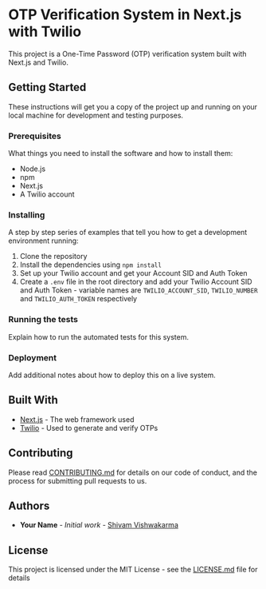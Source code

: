 # OTP Verification System in Next.js with Twilio

This project is a One-Time Password (OTP) verification system built with Next.js and Twilio.

## Getting Started

These instructions will get you a copy of the project up and running on your local machine for development and testing purposes.

### Prerequisites

What things you need to install the software and how to install them:

- Node.js
- npm
- Next.js
- A Twilio account

### Installing

A step by step series of examples that tell you how to get a development environment running:

1. Clone the repository
2. Install the dependencies using `npm install`
3. Set up your Twilio account and get your Account SID and Auth Token
4. Create a `.env` file in the root directory and add your Twilio Account SID and Auth Token - variable names are `TWILIO_ACCOUNT_SID`, `TWILIO_NUMBER` and `TWILIO_AUTH_TOKEN` respectively


### Running the tests

Explain how to run the automated tests for this system.

### Deployment

Add additional notes about how to deploy this on a live system.

## Built With

- [Next.js](https://nextjs.org/) - The web framework used
- [Twilio](https://www.twilio.com/) - Used to generate and verify OTPs

## Contributing

Please read [CONTRIBUTING.md](https://gist.github.com/PurpleBooth/b24679402957c63ec426) for details on our code of conduct, and the process for submitting pull requests to us.

## Authors

- **Your Name** - *Initial work* - [Shivam Vishwakarma](https://github.com/shivamvishwakarm)

## License

This project is licensed under the MIT License - see the [LICENSE.md](LICENSE.md) file for details


